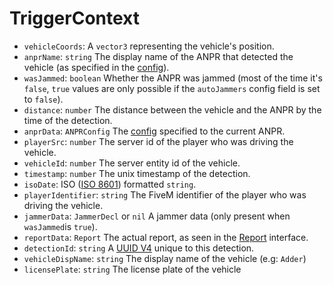 # TriggerContext
- `vehicleCoords`: A `vector3` representing the vehicle's position.
- `anprName`: `string` The display name of the ANPR that detected the vehicle (as specified in the [config](/anpr/config.md?id=anpr-sensor-configuration)).
- `wasJammed`: `boolean` Whether the ANPR was jammed (most of the time it's `false`, `true` values are only possible if the `autoJammers` config field is set to `false`).
- `distance`: `number` The distance between the vehicle and the ANPR by the time of the detection.
- `anprData`: `ANPRConfig` The [config](/anpr/config.md?id=anpr-sensor-configuration) specified to the current ANPR.
- `playerSrc`: `number` The server id of the player who was driving the vehicle.
- `vehicleId`: `number` The server entity id of the vehicle.
- `timestamp`: `number` The unix timestamp of the detection.
- `isoDate`: ISO ([ISO 8601](https://en.wikipedia.org/wiki/ISO_8601)) formatted `string`.
- `playerIdentifier`: `string` The FiveM identifier of the player who was driving the vehicle.
- `jammerData`: `JammerDecl` or `nil` A jammer data (only present when `wasJammed`is `true`).
- `reportData`: `Report` The actual report, as seen in the [Report](anpr/api/reportdto.md) interface.
- `detectionId`: `string` A [UUID V4](https://www.intl-spectrum.com/Article/r848/IS_UUID_V4_UUID_V4_Random_Generation) unique to this detection.
- `vehicleDispName`: `string` The display name of the vehicle (e.g: `Adder`)
- `licensePlate`: `string` The license plate of the vehicle